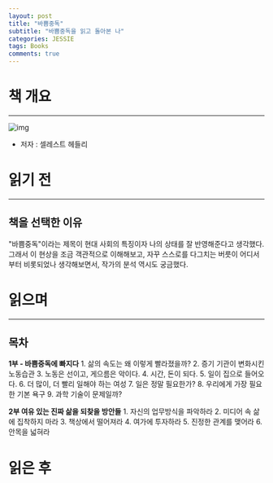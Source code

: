 ```yaml
---  
layout: post  
title: "바쁨중독"
subtitle: "바쁨중독을 읽고 돌아본 나"  
categories: JESSIE
tags: Books
comments: true 
---  
```


# 책 개요
---
![img](https://sangminje.github.io/assets/img/books/babbuem.jpg)
<!-- ![img](../assets/img/books/babbeum.jpg) -->
- 저자 : 셀레스트 헤들리

# 읽기 전
---
## 책을 선택한 이유

"바쁨중독"이라는 제목이 현대 사회의 특징이자 나의 상태를 잘 반영해준다고 생각했다. 그래서 이 현상을 조금 객관적으로 이해해보고, 자꾸 스스로를 다그치는 버릇이 어디서부터 비롯되었나 생각해보면서, 작가의 분석 역시도 궁금했다.


# 읽으며
---


## 목차

**1부 - 바쁨중독에 빠지다**
    1. 삶의 속도는 왜 이렇게 빨라졌을까?
    2. 증기 기관이 변화시킨 노동습관
    3. 노동은 선이고, 게으름은 악이다.
    4. 시간, 돈이 되다.
    5. 일이 집으로 들어오다.
    6. 더 많이, 더 빨리 일해야 하는 여성
    7. 일은 정말 필요한가?
    8. 우리에게 가장 필요한 기본 욕구
    9. 과학 기술이 문제일까?

**2부 여유 있는 진짜 삶을 되찾을 방안들**
    1. 자신의 업무방식을 파악하라
    2. 미디어 속 삶에 집착하지 마라
    3. 책상에서 떨어져라
    4. 여가에 투자하라
    5. 진정한 관계를 맺어라
    6. 안목을 넓혀라

# 읽은 후